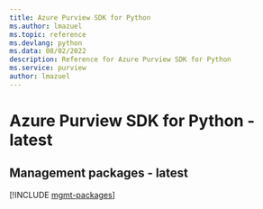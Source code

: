 ```yaml
---
title: Azure Purview SDK for Python
ms.author: lmazuel
ms.topic: reference
ms.devlang: python
ms.data: 08/02/2022
description: Reference for Azure Purview SDK for Python
ms.service: purview
author: lmazuel
---
```

# Azure Purview SDK for Python - latest

## Management packages - latest
[!INCLUDE [mgmt-packages](purview-mgmt-index.md)]